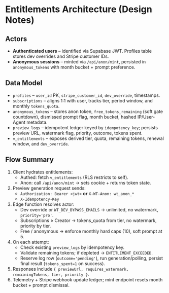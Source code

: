 # Entitlements Architecture (Design Notes)

## Actors
- **Authenticated users** – identified via Supabase JWT. Profiles table stores dev overrides and Stripe customer IDs.
- **Anonymous sessions** – minted via `/api/anon/mint`, persisted in `anonymous_tokens` with month bucket + prompt preference.

## Data Model
- `profiles` – `user_id` PK, `stripe_customer_id`, `dev_override`, timestamps.
- `subscriptions` – aligns 1:1 with user, tracks tier, period window, and monthly `tokens_quota`.
- `anonymous_tokens` – stores anon token, `free_tokens_remaining` (soft gate countdown), dismissed prompt flag, month bucket, hashed IP/User-Agent metadata.
- `preview_logs` – idempotent ledger keyed by `idempotency_key`; persists preview URL, watermark flag, priority, outcome, tokens spent.
- `v_entitlements` – exposes derived tier, quota, remaining tokens, renewal window, and `dev_override`.

## Flow Summary
1. Client hydrates entitlements:
   - Authed: fetch `v_entitlements` (RLS restricts to self).
   - Anon: call `/api/anon/mint` → sets cookie + returns token state.
2. Preview generation request sends:
   - `Authorization: Bearer <jwt>` **or** `X-WT-Anon: wt_anon_*`
   - `X-Idempotency-Key`
3. Edge function resolves actor:
   - Dev override or `WT_DEV_BYPASS_EMAILS` → unlimited, no watermark, `priority='pro'`.
   - Subscriptions ≥ Creator → tokens_quota from tier, no watermark, priority by tier.
   - Free / anonymous → enforce monthly hard caps (10), soft prompt at 5.
4. On each attempt:
   - Check existing `preview_logs` by idempotency key.
   - Validate remaining tokens; if depleted → `ENTITLEMENT_EXCEEDED`.
   - Reserve log row (`outcome='pending'`), run generation/polling, persist final result (`tokens_spent=1` on success).
5. Responses include `{ previewUrl, requires_watermark, remainingTokens, tier, priority }`.
6. Telemetry + Stripe webhook update ledger; mint endpoint resets month bucket + prompt dismissal.
